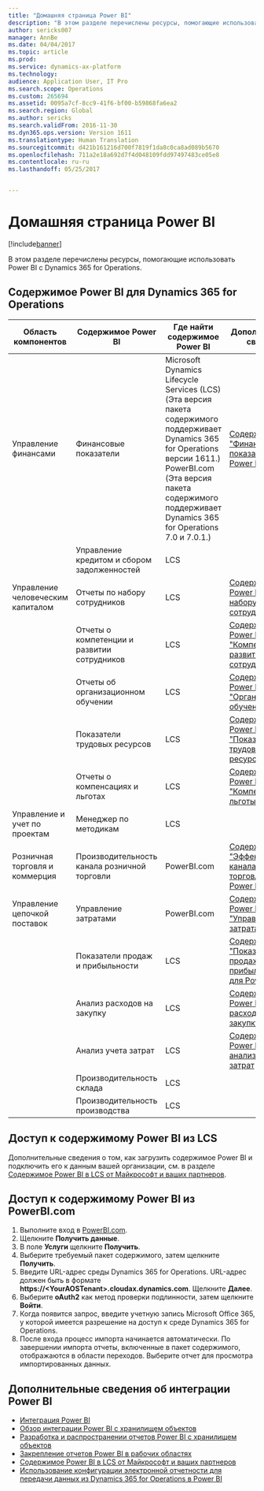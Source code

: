 ```yaml
---
title: "Домашняя страница Power BI"
description: "В этом разделе перечислены ресурсы, помогающие использовать Power BI с Dynamics 365 for Operations."
author: sericks007
manager: AnnBe
ms.date: 04/04/2017
ms.topic: article
ms.prod: 
ms.service: dynamics-ax-platform
ms.technology: 
audience: Application User, IT Pro
ms.search.scope: Operations
ms.custom: 265694
ms.assetid: 0095a7cf-8cc9-41f6-bf00-b59868fa6ea2
ms.search.region: Global
ms.author: sericks
ms.search.validFrom: 2016-11-30
ms.dyn365.ops.version: Version 1611
ms.translationtype: Human Translation
ms.sourcegitcommit: d421b161216d700f7819f1da8c0ca8ad089b5670
ms.openlocfilehash: 711a2e18a692d7f4d048109fdd97497483ce05e8
ms.contentlocale: ru-ru
ms.lasthandoff: 05/25/2017


---
```


# <a name="power-bi-home-page"></a>Домашняя страница Power BI

[!include[banner](../includes/banner.md)]


В этом разделе перечислены ресурсы, помогающие использовать Power BI с Dynamics 365 for Operations.

<a name="power-bi-content-for-dynamics-365-for-operations"></a>Содержимое Power BI для Dynamics 365 for Operations
------------------------------------------------

| **Область компонентов**                  | **Содержимое Power BI**                          | **Где найти содержимое Power BI**                                                                                                                                                                                         | **Дополнительные сведения**                                                                                                                                                               |
|-----------------------------------|-----------------------------------------------|--------------------------------------------------------------------------------------------------------------------------------------------------------------------------------------------------------------------------------|------------------------------------------------------------------------------------------------------------------------------------------------------------------------------|
| Управление финансами              | Финансовые показатели                         | Microsoft Dynamics Lifecycle Services (LCS) (Эта версия пакета содержимого поддерживает Dynamics 365 for Operations версии 1611.) PowerBI.com (Эта версия пакета содержимого поддерживает Dynamics 365 for Operations 7.0 и 7.0.1.) | [Содержимое "Финансовые показатели" для Power BI](financial-performance-power-bi-content-pack.md)                                               |
|                                   | Управление кредитом и сбором задолженностей             | LCS                                                                                                                                                                                                                            |                                                                                                                                                                              |
| Управление человеческим капиталом          | Отчеты по набору сотрудников                            | LCS                                                                                                                                                                                                                            | [Содержимое Power BI по набору сотрудников](recruiting-analysis-power-bi-content-pack.md)                                                       |
|                                   | Отчеты о компетенции и развитии сотрудников | LCS                                                                                                                                                                                                                            | [Содержимое Power BI "Компетенции и развитие сотрудников"](employee-competencies-and-development-analysis-power-bi-content-pack.md) |
|                                   | Отчеты об организационном обучении               | LCS                                                                                                                                                                                                                            | [Содержимое Power BI "Организационное обучение"](organizational-training-analysis-power-bi-content-pack.md)                             |
|                                   | Показатели трудовых ресурсов                             | LCS                                                                                                                                                                                                                            | [Содержимое Power BI "Показатели трудовых ресурсов"](workforce-analysis-power-bi-content-pack.md)                                                 |
|                                   | Отчеты о компенсациях и льготах             | LCS                                                                                                                                                                                                                            | [Содержимое Power BI "Компенсации и льготы"](compensation-and-benefits-analysis-power-bi-content-pack.md)                         |
| Управление и учет по проектам | Менеджер по методикам                              | LCS                                                                                                                                                                                                                            |                                                                                                                                                                              |
| Розничная торговля и коммерция               | Производительность канала розничной торговли                    | PowerBI.com                                                                                                                                                                                                                    | [Содержимое "Эффективность канала розничной торговли" для Power BI](retail-channel-performance-dashboard-power-bi-data.md)                 |
| Управление цепочкой поставок           | Управление затратами                               | PowerBI.com                                                                                                                                                                                                                    |  [Содержимое Power BI "Управление затратами"](cost-management-content-pack.md)                                                          |
|                                   | Показатели продаж и прибыльности           | LCS                                                                                                                                                                                                                            | [Содержимое "Показатели продаж и прибыльности" для Power BI](sales-profitability-performance-content-pack.md)          |
|                                   | Анализ расходов на закупку                       | LCS                                                                                                                                                                                                                            | [Содержимое Power BI "Анализ расходов на закупку"](purchase-content-pack-for-power-bi.md)                                                 |
|                                   | Анализ учета затрат                      | LCS                                                                                                                                                                                                                            | [Содержимое Power BI для анализа учета затрат](cost-accounting-analysis-content-pack.md)                                         |
|                                   | Производительность склада                         | LCS                                                                                                                                                                                                                            |                                                                                                                                                                              |
|                                   | Производительность производства                        | LCS                                                                                                                                                                                                                            |                                                                                                                                                                              |

## <a name="access-power-bi-content-from-lcs"></a>Доступ к содержимому Power BI из LCS
Дополнительные сведения о том, как загрузить содержимое Power BI и подключить его к данным вашей организации, см. в разделе [Содержимое Power BI в LCS от Майкрософт и ваших партнеров](power-bi-content-microsoft-partners.md).

## <a name="access-power-bi-content-from-powerbicom"></a>Доступ к содержимому Power BI из PowerBI.com
1.  Выполните вход в [PowerBI.com](https://www.powerbi.com/).
2.  Щелкните **Получить данные**.
3.  В поле **Услуги** щелкните **Получить**.
4.  Выберите требуемый пакет содержимого, затем щелкните **Получить**.
5.  Введите URL-адрес среды Dynamics 365 for Operations. URL-адрес должен быть в формате **https://&lt;YourAOSTenant&gt;.cloudax.dynamics.com**. Щелкните **Далее**.
6.  Выберите **oAuth2** как метод проверки подлинности, затем щелкните **Войти**.
7.  Когда появится запрос, введите учетную запись Microsoft Office 365, у которой имеется разрешение на доступ к среде Dynamics 365 for Operations.
8.  После входа процесс импорта начинается автоматически. По завершении импорта отчеты, включенные в пакет содержимого, отображаются в области переходов. Выберите отчет для просмотра импортированных данных.

## <a name="learn-more-about-the-power-bi-integration"></a>Дополнительные сведения об интеграции Power BI
-   [Интеграция Power BI](power-bi-integration.md)
-   [Обзор интеграции Power BI с хранилищем объектов](power-bi-integration-entity-store.md)
-   [Разработка и распространении отчетов Power BI с хранилищем объектов](author-distribute-power-bi-reports.md)
-   [Закрепление отчетов Power BI в рабочих областях](pin-power-bi-reports.md)
-   [Содержимое Power BI в LCS от Майкрософт и ваших партнеров](power-bi-content-microsoft-partners.md)
-   [Использование конфигурации электронной отчетности для передачи данных из Dynamics 365 for Operations в Power BI](general-electronic-reporting-report-configuration-get-data-powerbi.md)







